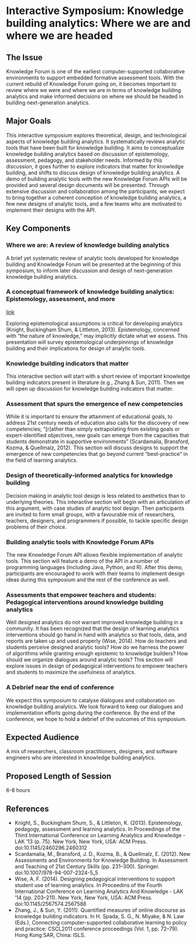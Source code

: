 Interactive Symposium: Knowledge building analytics: Where we are and where we are headed================================The Issue---------Knowledge Forum is one of the earliest computer-supported collaborative environments to support embedded formative assessment tools. With the current rebuild of Knowledge Forum going on, it becomes important to review where we were and where we are in terms of knowledge building analytics and make informed decisions on where we should be headed in building next-generation analytics.Major Goals-----------This interactive symposium explores theoretical, design, and technological aspects of knowledge building analytics. It systematically reviews analytic tools that have been built for knowledge building. It aims to conceptualize knowledge building analytics based on discussion of epistemology, assessment, pedagogy, and stakeholder needs. Informed by this discussion, it goes further to explore indicators that matter for knowledge building, and shifts to discuss design of knowledge building analytics. A demo of building analytic tools with the new Knowledge Forum APIs will be provided and several design documents will be presented. Through extensive discussion and collaboration among the participants, we expect to bring together a coherent conception of knowledge building analytics, a few new designs of analytic tools, and a few teams who are motivated to implement their designs with the API.Key Components--------------### Where we are: A review of knowledge building analyticsA brief yet systematic review of analytic tools developed for knowledge building and Knowledge Forum will be presented at the beginning of this symposium, to inform later discussion and design of next-generation knowledge building analytics.### A conceptual framework of knowledge building analytics: Epistemology, assessment, and more[link](http://google.com/)Exploring epistemological assumptions is critical for developing analytics (Knight, Buckingham Shum, & Littleton, 2013). Epistemology, concerned with “the nature of knowledge,” may implicitly dictate what we assess. This presentation will survey epistemological underpinnings of knowledge building and their implications for design of analytic tools.### Knowledge building indicators that matterThis interactive section will start with a short review of important knowledge building indicators present in literature (e.g., Zhang & Sun, 2011). Then we will open up discussion for knowledge building indicators that matter.### Assessment that spurs the emergence of new competenciesWhile it is important to ensure the attainment of educational goals, to address 21st century needs of education also calls for the discovery of new competencies; “[r]ather than simply extrapolating from existing goals or expert-identified objectives, new goals can emerge from the capacities that students demonstrate in supportive environments” (Scardamalia, Bransford, Kozma, & Quellmalz, 2012). This section will discuss designs to support the emergence of new competencies that go beyond current “best-practice” in the field of learning analytics.### Design of theoretically-informed analytics for knowledge buildingDecision making in analytic tool design is less related to aesthetics than to underlying theories. This interactive section will begin with an articulation of this argument, with case studies of analytic tool design. Then participants are invited to form small groups, with a favourable mix of researchers, teachers, designers, and programmers if possible, to tackle specific design problems of their choice.### Building analytic tools with Knowledge Forum APIsThe new Knowledge Forum API allows flexible implementation of analytic tools. This section will feature a demo of the API in a number of programming languages (including Java, Python, and R). After this demo, participants are encouraged to work with their teams to implement design ideas during this symposium and the rest of the conference as well.### Assessments that empower teachers and students: Pedagogical interventions around knowledge building analyticsWell designed analytics do not warrant improved knowledge building in a community. It has been recognized that the design of learning analytics interventions should go hand in hand with analytics so that tools, data, and reports are taken up and used properly (Wise, 2014). How do teachers and students perceive designed analytic tools? How do we harness the power of algorithms while granting enough epistemic to knowledge builders? How should we organize dialogues around analytic tools? This section will explore issues in design of pedagogical interventions to empower teachers and students to maximize the usefulness of analytics.### A Debrief near the end of conferenceWe expect this symposium to catalyse dialogues and collaboration on knowledge building analytics. We look forward to keep our dialogues and implementation efforts going during the conference. By the end of the conference, we hope to hold a debrief of the outcomes of this symposium.Expected Audience-----------------A mix of researchers, classroom practitioners, designers, and software engineers who are interested in knowledge building analytics.Proposed Length of Session--------------------------6-8 hoursReferences----------- Knight, S., Buckingham Shum, S., & Littleton, K. (2013). Epistemology, pedagogy, assessment and learning analytics. In Proceedings of the Third International Conference on Learning Analytics and Knowledge - LAK ’13 (p. 75). New York, New York, USA: ACM Press. doi:10.1145/2460296.2460312- Scardamalia, M., Bransford, J. D., Kozma, B., & Quellmalz, E. (2012). New Assessments and Environments for Knowledge Building. In Assessment and Teaching of 21st Century Skills (pp. 231–300). Springer. doi:10.1007/978-94-007-2324-5_5- Wise, A. F. (2014). Designing pedagogical interventions to support student use of learning analytics. In Proceedins of the Fourth International Conference on Learning Analytics And Knowledge - LAK ’14 (pp. 203–211). New York, New York, USA: ACM Press. doi:10.1145/2567574.2567588- Zhang, J., & Sun, Y. (2011). Quantified measures of online discourse as knowledge building indicators. In H. Spada, S. G., N. Miyake, & N. Law (Eds.), Connecting computer-supported collaborative learning to policy and practice: CSCL2011 conference proceedings (Vol. 1, pp. 72–79). Hong Kong SAR, China: ISLS.